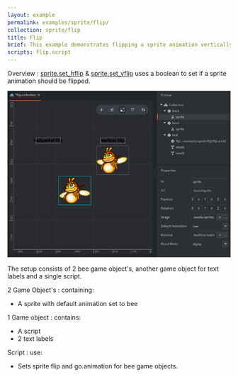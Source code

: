 ```yaml
---
layout: example
permalink: examples/sprite/flip/
collection: sprite/flip
title: Flip
brief: This example demonstrates flipping a sprite animation vertically and horizontally.
scripts: flip.script
---
```


Overview :  [sprite.set_hflip](https://defold.com/ref/beta/sprite/#sprite.set_hflip:url-flip) & [sprite.set_vflip](https://defold.com/ref/beta/sprite/#sprite.set_vflip:url-flip) uses a boolean to set if a sprite animation should be flipped.

![flip](flip.png)

The setup consists of 2 bee game object's, another game object for text labels and a single script.

2 Game Object's
: containing:
  - A sprite with default animation set to bee
  
1 Game object
: contains:
 - A script
 - 2 text labels

Script
: use:
  - Sets sprite flip and go.animation for bee game objects.
